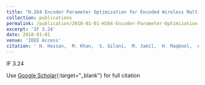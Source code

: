 ```yaml
---
title: "H.264 Encoder Parameter Optimization for Encoded Wireless Multimedia Transmissions"
collection: publications
permalink: /publication/2018-01-01-H264-Encoder-Parameter-Optimization-for-Encoded-Wireless-Multimedia-Transmissions
excerpt: 'IF 3.24'
date: 2018-01-01
venue: 'IEEE Access'
citation: ' H. Hassan,  M. Khan,  S. Gilani,  M. Jamil,  H. Maqbool,  A. Malik,  I. Ahmad, &quot;H.264 Encoder Parameter Optimization for Encoded Wireless Multimedia Transmissions.&quot; IEEE Access, 2018.'
---
```

IF 3.24

Use [Google Scholar](https://scholar.google.com/scholar?q=H.264+Encoder+Parameter+Optimization+for+Encoded+Wireless+Multimedia+Transmissions){:target="_blank"} for full citation